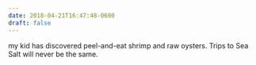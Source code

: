 ```yaml
---
date: 2018-04-21T16:47:48-0600
draft: false
---
```




my kid has discovered peel-and-eat shrimp and raw oysters. Trips to Sea Salt will never be the same.



